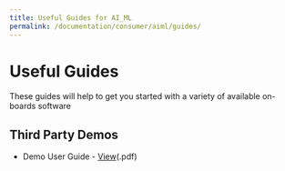 ```yaml
---
title: Useful Guides for AI_ML
permalink: /documentation/consumer/aiml/guides/
---
```

# Useful Guides

These guides will help to get you started with a variety of available on-boards software

## Third Party Demos

- Demo User Guide - [View](/documentation/consumer/aiml/hardware-docs/files/aiml-demo-user-guide.pdf)(.pdf)
